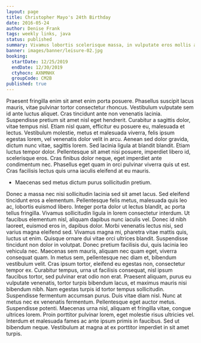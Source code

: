 ```yaml
---
layout: page
title: Christopher Mayo's 24th Birthday
date: 2016-05-24
author: Denise Frank
tags: weekly links, java
status: published
summary: Vivamus lobortis scelerisque massa, in vulputate eros mollis ac.
banner: images/banner/leisure-02.jpg
booking:
  startDate: 12/25/2019
  endDate: 12/30/2019
  ctyhocn: AXNMNHX
  groupCode: CM2B
published: true
---
```

Praesent fringilla enim sit amet enim porta posuere. Phasellus suscipit lacus mauris, vitae pulvinar tortor consectetur rhoncus. Vestibulum vulputate sem id ante luctus aliquet. Cras tincidunt ante non venenatis lacinia. Suspendisse pretium sit amet nisl eget hendrerit. Curabitur a sagittis dolor, vitae tempus nisl. Etiam nisl quam, efficitur eu posuere eu, malesuada et lectus. Vestibulum molestie, metus et malesuada viverra, felis ipsum egestas lorem, vel venenatis dolor velit in arcu. Aenean sed dolor gravida, dictum nunc vitae, sagittis lorem. Sed lacinia ligula at blandit blandit. Etiam luctus tempor dolor. Pellentesque sit amet nisi posuere, imperdiet libero id, scelerisque eros. Cras finibus dolor neque, eget imperdiet ante condimentum nec. Phasellus eget quam in orci pulvinar viverra quis ut est. Cras facilisis lectus quis urna iaculis eleifend at eu mauris.

* Maecenas sed metus dictum purus sollicitudin pretium.

Donec a massa nec nisi sollicitudin lacinia sed sit amet lacus. Sed eleifend tincidunt eros a elementum. Pellentesque felis metus, malesuada quis leo ac, lobortis euismod libero. Integer porta dolor ut lectus blandit, ac porta tellus fringilla. Vivamus sollicitudin ligula in lorem consectetur interdum. Ut faucibus elementum nisl, aliquam dapibus nunc iaculis vel. Donec id nibh laoreet, euismod eros in, dapibus dolor. Morbi venenatis lectus nisi, sed varius magna eleifend sed. Vivamus magna mi, pharetra vitae mattis quis, luctus ut enim. Quisque ornare dui vitae orci ultrices blandit. Suspendisse tincidunt non dolor in volutpat. Donec pretium facilisis dui, quis lacinia leo vehicula nec. Maecenas sem mauris, aliquam nec quam eget, viverra consequat quam.
In metus sem, pellentesque nec diam et, bibendum vestibulum velit. Cras ipsum tortor, eleifend eu egestas non, consectetur tempor ex. Curabitur tempus, urna ut facilisis consequat, nisl ipsum faucibus tortor, sed pulvinar erat odio non erat. Praesent aliquam, purus eu vulputate venenatis, tortor turpis bibendum lacus, et maximus mauris nisi bibendum nibh. Nam egestas turpis id tortor tempus sollicitudin. Suspendisse fermentum accumsan purus. Duis vitae diam nisl. Nunc at metus nec ex venenatis fermentum. Pellentesque eget auctor metus. Suspendisse potenti. Maecenas urna nisl, aliquam et fringilla vitae, congue ultrices lorem. Proin porttitor pulvinar lorem, eget molestie risus ultricies vel. Interdum et malesuada fames ac ante ipsum primis in faucibus. Sed ut bibendum neque. Vestibulum at magna at ex porttitor imperdiet in sit amet turpis.
